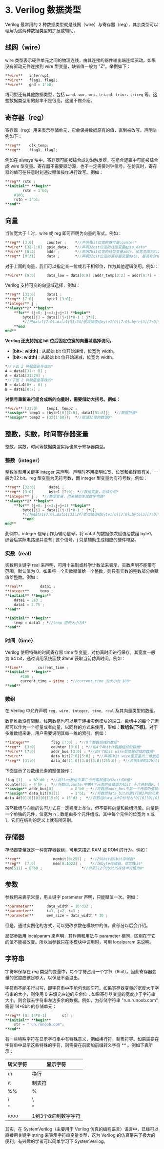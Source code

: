 # 3. Verilog 数据类型

Verilog 最常用的 2 种数据类型就是线网（wire）与寄存器（reg），其余类型可以理解为这两种数据类型的扩展或辅助。

## **线网（wire）**

wire 类型表示硬件单元之间的物理连线，由其连接的器件输出端连续驱动。如果没有驱动元件连接到 wire 型变量，缺省值一般为 "Z"。举例如下：

```verilog
**wire**   interrupt;
**wire**   flag1, flag2;
**wire**   gnd = 1'b0;
```

线网型还有其他数据类型，包括 `wand，wor，wri，triand，trior，trireg` 等。这些数据类型用的频率不是很高，这里不做介绍。

## **寄存器（reg）**

寄存器（reg）用来表示存储单元，它会保持数据原有的值，直到被改写。声明举例如下：

```verilog
**reg**    clk_temp;
**reg**    flag1, flag2;
```

例如在 always 块中，寄存器可能被综合成边沿触发器，在组合逻辑中可能被综合成 wire 型变量。寄存器不需要驱动源，也不一定需要时钟信号。在仿真时，寄存器的值可在任意时刻通过赋值操作进行改写。例如：

```verilog
**reg** rstn ;
**initial** **begin**    
		rstn = 1'b0;
    #100;
    rstn = 1'b1;
**end**
```

## **向量**

当位宽大于 1 时，wire 或 reg 即可声明为向量的形式。例如：

```verilog
**reg** [3:0]      counter ;    *//声明4bit位宽的寄存器counter*
**wire** [32-1:0]  gpio_data;   *//声明32bit位宽的线型变量gpio_data*
**wire** [8:2]     addr ;       *//声明7bit位宽的线型变量addr，位宽范围为8:2*
**reg** [0:31]     data ;       *//声明32bit位宽的寄存器变量data, 最高有效位为0*
```

对于上面的向量，我们可以指定某一位或若干相邻位，作为其他逻辑使用。例如：

```verilog
**wire** [9:0]     data_low = data[0:9] ;addr_temp[3:2] = addr[8:7] + 1'b1 ;
```

Verilog 支持可变的向量域选择，例如：

```verilog
**reg** [31:0]     data1 ;
**reg** [7:0]      byte1 [3:0];
**integer** j ;
**always**@* **begin**
    **for** (j=0; j<=3;j=j+1) **begin**
        byte1[j] = data1[(j+1)*8-1 : j*8];
        *//把data1[7:0]…data1[31:24]依次赋值给byte1[0][7:0]…byte[3][7:0]*
    **end
end**
```

**Verilog 还支持指定 bit 位后固定位宽的向量域选择访问。**

- **[bit+: width]** : 从起始 bit 位开始递增，位宽为 width。
- **[bit-: width]** : 从起始 bit 位开始递减，位宽为 width。

```verilog
*//下面 2 种赋值是等效的*
A = data1[31-: 8] ;
A = data1[31:24] ;
*//下面 2 种赋值是等效的*
B = data1[0+ : 8] ;
B = data1[0:7] ;
```

**对信号重新进行组合成新的向量时，需要借助大括号。例如：**

```verilog
**wire** [31:0]    temp1, temp2 ;
**assign** temp1 = {byte1[0][7:0], data1[31:8]};  *//数据拼接*
**assign** temp2 = {32{1'b0}};  *//赋值32位的数值0*
```

## **整数，实数，时间寄存器变量**

整数，实数，时间等数据类型实际也属于寄存器类型。

### **整数（integer）**

整数类型用关键字 integer 来声明。声明时不用指明位宽，位宽和编译器有关，一般为32 bit。reg 型变量为无符号数，而 integer 型变量为有符号数。例如：

```verilog
**reg** [31:0]      data1 ;
**reg** [3:0]       byte1 [7:0]; *//数组变量，后续介绍*
**integer** j ;  *//整型变量，用来辅助生成数字电路*
**always**@* **begin**
    **for** (j=0; j<=3;j=j+1) **begin**
        byte1[j] = data1[(j+1)*8-1 : j*8];
        *//把data1[7:0]…data1[31:24]依次赋值给byte1[0][7:0]…byte[3][7:0]*
        **end
end**
```

此例中，integer 信号 j 作为辅助信号，将 data1 的数据依次赋值给数组 byte1。综合后实际电路里并没有 j 这个信号，j 只是辅助生成相应的硬件电路。

### **实数（real）**

实数用关键字 real 来声明，可用十进制或科学计数法来表示。实数声明不能带有范围，默认值为 0。如果将一个实数赋值给一个整数，则只有实数的整数部分会赋值给整数。例如：

```verilog
**real**        data1 ;
**integer**     temp ;
**initial** **begin**
    data1 = 2e3 ;
    data1 = 3.75 ;
**end**

**initial** **begin**
    temp = data1 ; *//temp 值的大小为3*
**end**
```

### **时间（time）**

Verilog 使用特殊的时间寄存器 time 型变量，对仿真时间进行保存。其宽度一般为 64 bit，通过调用系统函数 $time 获取当前仿真时间。例如：

```verilog
**time**       current_time ;
**initial** **begin**
       #100 ;
       current_time = $time ; *//current_time 的大小为 100*
**end**
```

### **数组**

在 Verilog 中允许声明 `reg, wire, integer, time, real` 及其向量类型的数组。

数组维数没有限制。线网数组也可以用于连接实例模块的端口。数组中的每个元素都可以作为一个标量或者向量，以同样的方式来使用，形如：**数组名[下标]**。对于多维数组来讲，用户需要说明其每一维的索引。例如：

```verilog
**integer**          flag [7:0] ; *//8个整数组成的数组*
**reg**  [3:0]       counter [3:0] ; *//由4个4bit计数器组成的数组*
**wire** [7:0]       addr_bus [3:0] ; *//由4个8bit wire型变量组成的数组*
**wire**             data_bit[7:0][5:0] ; *//声明1bit wire型变量的二维数组*
**reg** [31:0]       data_4d[11:0][3:0][3:0][255:0] ; *//声明4维的32bit数据变量数组*
```

下面显示了对数组元素的赋值操作：

```verilog
flag [1]   = 32'd0 ; *//将flag数组中第二个元素赋值为32bit的0值*
counter[3] = 4'hF ;  *//将数组counter中第4个元素的值赋值为4bit 十六进制数F，等效于counter[3][3:0] = 4'hF，即可省略宽度;*
**assign** addr_bus[0]        = 8'b0 ; *//将数组addr_bus中第一个元素的值赋值为0*
**assign** data_bit[0][1]     = 1'b1;  *//将数组data_bit的第1行第2列的元素赋值为1，这里不能省略第二个访问标号，即 assign data_bit[0] = 1'b1; 是非法的。*
data_4d[0][0][0][0][15:0] = 15'd3 ;  *//将数组data_4d中标号为[0][0][0][0]的寄存器单元的15~0bit赋值为3*
```

虽然数组与向量的访问方式在一定程度上类似，但不要将向量和数组混淆。向量是一个单独的元件，位宽为 n；数组由多个元件组成，其中每个元件的位宽为 n 或 1。它们在结构的定义上就有所区别。

## **存储器**

存储器变量就是一种寄存器数组，可用来描述 RAM 或 ROM 的行为。例如：

```verilog
**reg**               membit[0:255] ;  *//256bit的1bit存储器*
**reg**  [7:0]        mem[0:1023] ;    *//1Kbyte存储器，位宽8bit*
mem[511] = 8'b0 ;                  *//令第512个8bit的存储单元值为0*
```

## **参数**

参数用来表示常量，用关键字 parameter 声明，只能赋值一次。例如：

```verilog
**parameter**      data_width = 10'd32 ;
**parameter**      i=1, j=2, k=3 ;
**parameter**      mem_size = data_width * 10 ;
```

但是，通过实例化的方式，可以更改参数在模块中的值。此部分以后会介绍。

局部参数用 localparam 来声明，其作用和用法与 parameter 相同，区别在于它的值不能被改变。所以当参数只在本模块中调用时，可用 localparam 来说明。

## **字符串**

字符串保存在 reg 类型的变量中，每个字符占用一个字节（8bit）。因此寄存器变量的宽度应该足够大，以保证不会溢出。

字符串不能多行书写，即字符串中不能包含回车符。如果寄存器变量的宽度大于字符串的大小，则使用 0 来填充左边的空余位；如果寄存器变量的宽度小于字符串大小，则会截去字符串左边多余的数据。例如，为存储字符串 "run.runoob.com", 需要 14*8bit 的存储单元：

```verilog
**reg** [0: 14*8-1]       str ;
**initial** **begin**
    str = "run.runoob.com";
**end**
```

有一些特殊字符在显示字符串中有特殊意义，例如换行符，制表符等。如果需要在字符串中显示这些特殊的字符，则需要在前面加前缀转义字符 **\** 。例如下表所示：

| 转义字符 | 显示字符 |
| --- | --- |
| \n | 换行 |
| \t | 制表符 |
| %% | % |
| \ | \ |
| \" | " |
| \ooo | 1到3个8进制数字字符 |

其实，在 SystemVerilog（主要用于 Verilog 仿真的编程语言）语言中，已经可以直接用关键字 string 来表示字符串变量类型，这为 Verilog 的仿真带来了极大的便利。有兴趣的学者可以简单学习下 SystemVerilog。